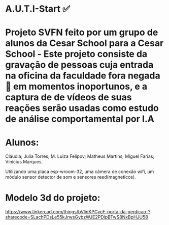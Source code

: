 # A.U.T.I-Start ✅

# Projeto SVFN feito por um grupo de alunos da Cesar School para a Cesar School - Este projeto consiste da gravação de pessoas cuja entrada na oficina da faculdade fora negada🚫 em momentos inoportunos, e a captura de de vídeos de suas reações serão usadas como estudo de análise comportamental por I.A 

# Alunos:

Cláudia;
Julia Torres;
M. Luiza Felipov;
Matheus Martins;
Miguel Farias;
Vinícius Marques.

Utilizando uma placa esp-wroom-32, uma cãmera de conexão wifi, um módulo sensor detector de som e sensores reed(magneticos).

# Modelo 3d do projeto:

https://www.tinkercad.com/things/bVlidKPCycF-porta-da-perdicao-?sharecode=SLachPDsLe55kJrwsGybzWJE2PDlpBTwS8NxBpHJU58